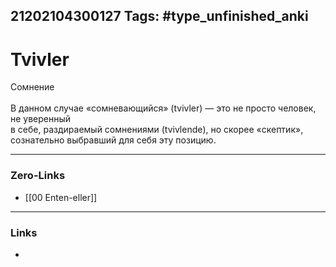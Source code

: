 21202104300127
Tags: #type_unfinished_anki 
---
# Tvivler

Сомнение<br><br>В данном случае «сомневающийся» (tvivler) — это не просто человек, не уверенный <br>в себе, раздираемый сомнениями (tvivlende), но скорее «скептик», сознательно выбравший для себя эту позицию.

---
### Zero-Links
- [[00 Enten-eller]]
---
### Links
-